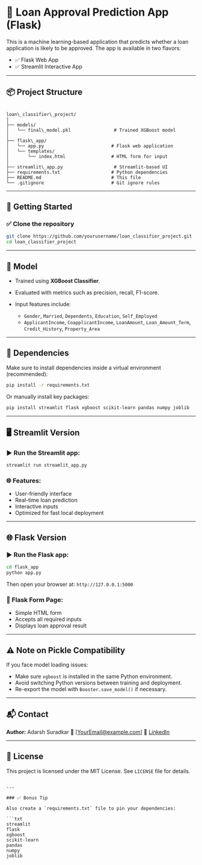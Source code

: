 # 🏦 Loan Approval Prediction App (Flask)

This is a machine learning-based application that predicts whether a loan application is likely to be approved. The app is available in two flavors:
- ✅ Flask Web App
- ✅ Streamlit Interactive App

---

## 📦 Project Structure

```

loan\_classifier\_project/
│
├── models/
│   └── final\_model.pkl                # Trained XGBoost model
│
├── flask\_app/
│   └── app.py                         # Flask web application
│   └── templates/
│       └── index.html                 # HTML form for input
│
├── streamlit\_app.py                   # Streamlit-based UI
├── requirements.txt                   # Python dependencies
├── README.md                          # This file
└── .gitignore                         # Git ignore rules

````

---

## 🚀 Getting Started

### ✅ Clone the repository

```bash
git clone https://github.com/yourusername/loan_classifier_project.git
cd loan_classifier_project
````

---

## 🧠 Model

* Trained using **XGBoost Classifier**.
* Evaluated with metrics such as precision, recall, F1-score.
* Input features include:

  * `Gender`, `Married`, `Dependents`, `Education`, `Self_Employed`
  * `ApplicantIncome`, `CoapplicantIncome`, `LoanAmount`, `Loan_Amount_Term`, `Credit_History`, `Property_Area`

---

## 📌 Dependencies

Make sure to install dependencies inside a virtual environment (recommended):

```bash
pip install -r requirements.txt
```

Or manually install key packages:

```bash
pip install streamlit flask xgboost scikit-learn pandas numpy joblib
```

---

## 🖥️ Streamlit Version

### ▶️ Run the Streamlit app:

```bash
streamlit run streamlit_app.py
```

### 🌐 Features:

* User-friendly interface
* Real-time loan prediction
* Interactive inputs
* Optimized for fast local deployment

---

## 🌐 Flask Version

### ▶️ Run the Flask app:

```bash
cd flask_app
python app.py
```

Then open your browser at: `http://127.0.0.1:5000`

### 🧾 Flask Form Page:

* Simple HTML form
* Accepts all required inputs
* Displays loan approval result

---

## ⚠️ Note on Pickle Compatibility

If you face model loading issues:

* Make sure `xgboost` is installed in the same Python environment.
* Avoid switching Python versions between training and deployment.
* Re-export the model with `Booster.save_model()` if necessary.

---

## 📬 Contact

**Author:** Adarsh Suradkar
📧 \[[YourEmail@example.com](mailto:YourEmail@example.com)]
🔗 [LinkedIn](https://linkedin.com/in/yourprofile)

---

## 📜 License

This project is licensed under the MIT License. See `LICENSE` file for details.

````

---

### ✅ Bonus Tip

Also create a `requirements.txt` file to pin your dependencies:

```txt
streamlit
flask
xgboost
scikit-learn
pandas
numpy
joblib
````

